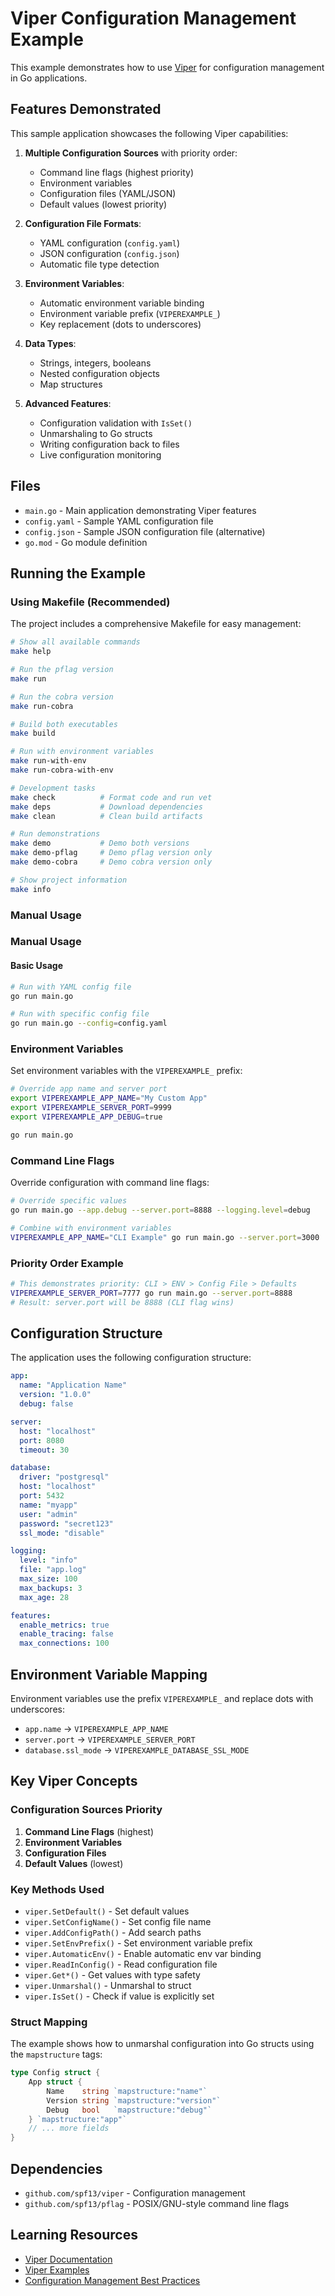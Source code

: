 # Viper Configuration Management Example

This example demonstrates how to use [Viper](https://github.com/spf13/viper) for configuration management in Go applications.

## Features Demonstrated

This sample application showcases the following Viper capabilities:

1. **Multiple Configuration Sources** with priority order:
   - Command line flags (highest priority)
   - Environment variables
   - Configuration files (YAML/JSON)
   - Default values (lowest priority)

2. **Configuration File Formats**:
   - YAML configuration (`config.yaml`)
   - JSON configuration (`config.json`)
   - Automatic file type detection

3. **Environment Variables**:
   - Automatic environment variable binding
   - Environment variable prefix (`VIPEREXAMPLE_`)
   - Key replacement (dots to underscores)

4. **Data Types**:
   - Strings, integers, booleans
   - Nested configuration objects
   - Map structures

5. **Advanced Features**:
   - Configuration validation with `IsSet()`
   - Unmarshaling to Go structs
   - Writing configuration back to files
   - Live configuration monitoring

## Files

- `main.go` - Main application demonstrating Viper features
- `config.yaml` - Sample YAML configuration file
- `config.json` - Sample JSON configuration file (alternative)
- `go.mod` - Go module definition

## Running the Example

### Using Makefile (Recommended)

The project includes a comprehensive Makefile for easy management:

```bash
# Show all available commands
make help

# Run the pflag version
make run

# Run the cobra version
make run-cobra

# Build both executables
make build

# Run with environment variables
make run-with-env
make run-cobra-with-env

# Development tasks
make check          # Format code and run vet
make deps           # Download dependencies
make clean          # Clean build artifacts

# Run demonstrations
make demo           # Demo both versions
make demo-pflag     # Demo pflag version only
make demo-cobra     # Demo cobra version only

# Show project information
make info
```

### Manual Usage

### Manual Usage

#### Basic Usage

```bash
# Run with YAML config file
go run main.go

# Run with specific config file
go run main.go --config=config.yaml
```

### Environment Variables

Set environment variables with the `VIPEREXAMPLE_` prefix:

```bash
# Override app name and server port
export VIPEREXAMPLE_APP_NAME="My Custom App"
export VIPEREXAMPLE_SERVER_PORT=9999
export VIPEREXAMPLE_APP_DEBUG=true

go run main.go
```

### Command Line Flags

Override configuration with command line flags:

```bash
# Override specific values
go run main.go --app.debug --server.port=8888 --logging.level=debug

# Combine with environment variables
VIPEREXAMPLE_APP_NAME="CLI Example" go run main.go --server.port=3000
```

### Priority Order Example

```bash
# This demonstrates priority: CLI > ENV > Config File > Defaults
VIPEREXAMPLE_SERVER_PORT=7777 go run main.go --server.port=8888
# Result: server.port will be 8888 (CLI flag wins)
```

## Configuration Structure

The application uses the following configuration structure:

```yaml
app:
  name: "Application Name"
  version: "1.0.0"
  debug: false

server:
  host: "localhost"
  port: 8080
  timeout: 30

database:
  driver: "postgresql"
  host: "localhost"
  port: 5432
  name: "myapp"
  user: "admin"
  password: "secret123"
  ssl_mode: "disable"

logging:
  level: "info"
  file: "app.log"
  max_size: 100
  max_backups: 3
  max_age: 28

features:
  enable_metrics: true
  enable_tracing: false
  max_connections: 100
```

## Environment Variable Mapping

Environment variables use the prefix `VIPEREXAMPLE_` and replace dots with underscores:

- `app.name` → `VIPEREXAMPLE_APP_NAME`
- `server.port` → `VIPEREXAMPLE_SERVER_PORT`
- `database.ssl_mode` → `VIPEREXAMPLE_DATABASE_SSL_MODE`

## Key Viper Concepts

### Configuration Sources Priority

1. **Command Line Flags** (highest)
2. **Environment Variables**
3. **Configuration Files**
4. **Default Values** (lowest)

### Key Methods Used

- `viper.SetDefault()` - Set default values
- `viper.SetConfigName()` - Set config file name
- `viper.AddConfigPath()` - Add search paths
- `viper.SetEnvPrefix()` - Set environment variable prefix
- `viper.AutomaticEnv()` - Enable automatic env var binding
- `viper.ReadInConfig()` - Read configuration file
- `viper.Get*()` - Get values with type safety
- `viper.Unmarshal()` - Unmarshal to struct
- `viper.IsSet()` - Check if value is explicitly set

### Struct Mapping

The example shows how to unmarshal configuration into Go structs using the `mapstructure` tags:

```go
type Config struct {
    App struct {
        Name    string `mapstructure:"name"`
        Version string `mapstructure:"version"`
        Debug   bool   `mapstructure:"debug"`
    } `mapstructure:"app"`
    // ... more fields
}
```

## Dependencies

- `github.com/spf13/viper` - Configuration management
- `github.com/spf13/pflag` - POSIX/GNU-style command line flags

## Learning Resources

- [Viper Documentation](https://github.com/spf13/viper)
- [Viper Examples](https://github.com/spf13/viper/tree/master/_examples)
- [Configuration Management Best Practices](https://12factor.net/config)